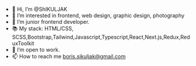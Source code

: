 - 👋 Hi, I’m @ShIKULJAK
- 👀 I’m interested in frontend, web design, graphic design, photography
- 🌱 I’m junior frontend developer.
- 📚 My stack: HTML/CSS, SCSS,Bootstrap,Tailwind,Javascript,Typescript,React,Next.js,Redux,ReduxToolkit
- 💞️ I’m open to work.
- 📫 How to reach me boris.sikuljak@gmail.com

<!---
ShIKULJAK/ShIKULJAK is a ✨ special ✨ repository because its `README.md` (this file) appears on your GitHub profile.
You can click the Preview link to take a look at your changes.
--->
